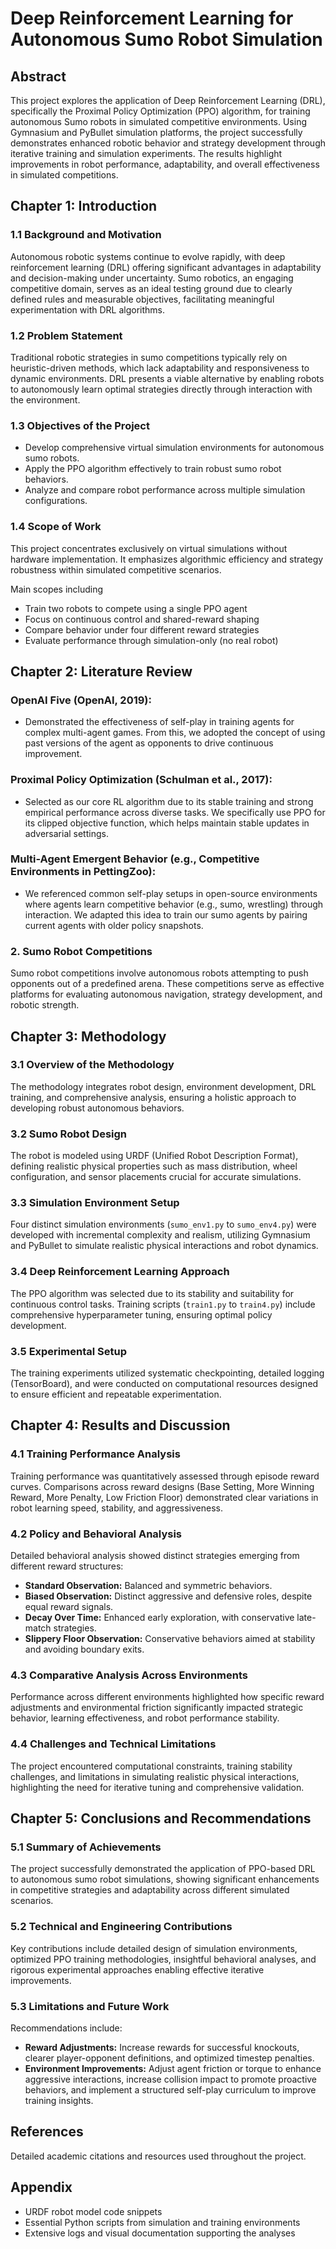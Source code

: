 # Deep Reinforcement Learning for Autonomous Sumo Robot Simulation

## Abstract

This project explores the application of Deep Reinforcement Learning (DRL), specifically the Proximal Policy Optimization (PPO) algorithm, for training autonomous Sumo robots in simulated competitive environments. Using Gymnasium and PyBullet simulation platforms, the project successfully demonstrates enhanced robotic behavior and strategy development through iterative training and simulation experiments. The results highlight improvements in robot performance, adaptability, and overall effectiveness in simulated competitions.

## Chapter 1: Introduction

### 1.1 Background and Motivation

Autonomous robotic systems continue to evolve rapidly, with deep reinforcement learning (DRL) offering significant advantages in adaptability and decision-making under uncertainty. Sumo robotics, an engaging competitive domain, serves as an ideal testing ground due to clearly defined rules and measurable objectives, facilitating meaningful experimentation with DRL algorithms.

### 1.2 Problem Statement

Traditional robotic strategies in sumo competitions typically rely on heuristic-driven methods, which lack adaptability and responsiveness to dynamic environments. DRL presents a viable alternative by enabling robots to autonomously learn optimal strategies directly through interaction with the environment.

### 1.3 Objectives of the Project

* Develop comprehensive virtual simulation environments for autonomous sumo robots.
* Apply the PPO algorithm effectively to train robust sumo robot behaviors.
* Analyze and compare robot performance across multiple simulation configurations.

### 1.4 Scope of Work

This project concentrates exclusively on virtual simulations without hardware implementation. It emphasizes algorithmic efficiency and strategy robustness within simulated competitive scenarios.

Main scopes including
* Train two robots to compete using a single PPO agent
* Focus on continuous control and shared-reward shaping
* Compare behavior under four different reward strategies
* Evaluate performance through simulation-only (no real robot)


## Chapter 2: Literature Review

### OpenAI Five (OpenAI, 2019): 
- Demonstrated the effectiveness of self-play in training agents for complex multi-agent games. From this, we adopted the concept of using past versions of the agent as opponents to drive continuous improvement.

### Proximal Policy Optimization (Schulman et al., 2017): 
- Selected as our core RL algorithm due to its stable training and strong empirical performance across diverse tasks. We specifically use PPO for its clipped objective function, which helps maintain stable updates in adversarial settings.

### Multi-Agent Emergent Behavior (e.g., Competitive Environments in PettingZoo): 
- We referenced common self-play setups in open-source environments where agents learn competitive behavior (e.g., sumo, wrestling) through interaction. We adapted this idea to train our sumo agents by pairing current agents with older policy snapshots.

### 2. Sumo Robot Competitions

Sumo robot competitions involve autonomous robots attempting to push opponents out of a predefined arena. These competitions serve as effective platforms for evaluating autonomous navigation, strategy development, and robotic strength.

## Chapter 3: Methodology

### 3.1 Overview of the Methodology

The methodology integrates robot design, environment development, DRL training, and comprehensive analysis, ensuring a holistic approach to developing robust autonomous behaviors.

### 3.2 Sumo Robot Design

The robot is modeled using URDF (Unified Robot Description Format), defining realistic physical properties such as mass distribution, wheel configuration, and sensor placements crucial for accurate simulations.

### 3.3 Simulation Environment Setup

Four distinct simulation environments (`sumo_env1.py` to `sumo_env4.py`) were developed with incremental complexity and realism, utilizing Gymnasium and PyBullet to simulate realistic physical interactions and robot dynamics.

### 3.4 Deep Reinforcement Learning Approach

The PPO algorithm was selected due to its stability and suitability for continuous control tasks. Training scripts (`train1.py` to `train4.py`) include comprehensive hyperparameter tuning, ensuring optimal policy development.

### 3.5 Experimental Setup

The training experiments utilized systematic checkpointing, detailed logging (TensorBoard), and were conducted on computational resources designed to ensure efficient and repeatable experimentation.

## Chapter 4: Results and Discussion

### 4.1 Training Performance Analysis

Training performance was quantitatively assessed through episode reward curves. Comparisons across reward designs (Base Setting, More Winning Reward, More Penalty, Low Friction Floor) demonstrated clear variations in robot learning speed, stability, and aggressiveness.

### 4.2 Policy and Behavioral Analysis

Detailed behavioral analysis showed distinct strategies emerging from different reward structures:

* **Standard Observation:** Balanced and symmetric behaviors.
* **Biased Observation:** Distinct aggressive and defensive roles, despite equal reward signals.
* **Decay Over Time:** Enhanced early exploration, with conservative late-match strategies.
* **Slippery Floor Observation:** Conservative behaviors aimed at stability and avoiding boundary exits.

### 4.3 Comparative Analysis Across Environments

Performance across different environments highlighted how specific reward adjustments and environmental friction significantly impacted strategic behavior, learning effectiveness, and robot performance stability.

### 4.4 Challenges and Technical Limitations

The project encountered computational constraints, training stability challenges, and limitations in simulating realistic physical interactions, highlighting the need for iterative tuning and comprehensive validation.

## Chapter 5: Conclusions and Recommendations

### 5.1 Summary of Achievements

The project successfully demonstrated the application of PPO-based DRL to autonomous sumo robot simulations, showing significant enhancements in competitive strategies and adaptability across different simulated scenarios.

### 5.2 Technical and Engineering Contributions

Key contributions include detailed design of simulation environments, optimized PPO training methodologies, insightful behavioral analyses, and rigorous experimental approaches enabling effective iterative improvements.

### 5.3 Limitations and Future Work

Recommendations include:

* **Reward Adjustments:** Increase rewards for successful knockouts, clearer player-opponent definitions, and optimized timestep penalties.
* **Environment Improvements:** Adjust agent friction or torque to enhance aggressive interactions, increase collision impact to promote proactive behaviors, and implement a structured self-play curriculum to improve training insights.

## References

Detailed academic citations and resources used throughout the project.

## Appendix

* URDF robot model code snippets
* Essential Python scripts from simulation and training environments
* Extensive logs and visual documentation supporting the analyses
